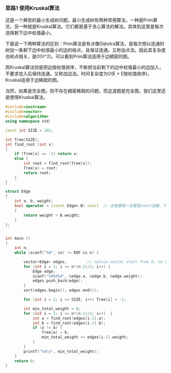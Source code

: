 ### 思路1 使用Kruskal算法

这是一个典型的最小生成树问题。最小生成树有两种常用算法，一种是Prim算法，另一种就是Kruskal算法。它们都是基于贪心算法的解法。具体到这里是每次选择剩下边中权值最小。

下面说一下两种算法的区别：Prim算法是有点像Dijkstra算法，是每次想以连通的树加一条剩下边中权值最小的边的结点，且保证连通。又称加点法。因此其复杂度也和点相关，是O(V^2)。可以看到Prim算法适用于边稠密的图。

而Kruskal算法则是把边按权值排序，不断把当前剩下的边中权值最小的边加入，不要求加入后保持连通。又称加边法。时间复杂度为O(E * E按权值排序)。Kruskal适用于边稀疏的图。

当然，如果是完全图，则不存在稠密稀疏的问题。而这道题是完全图，我们这里还是使用Kruskal算法。

```cpp
#include<iostream>
#include<vector>
#include<algorithm>
using namespace std;

const int SIZE = 101;

int Tree[SIZE];
int find_root (int x)
{
    if (Tree[x] == -1) return x;
    else {
        int root = find_root(Tree[x]);
        Tree[x] = root;
        return root;
    }
}

struct Edge
{
    int a, b, weight;
    bool operator < (const Edge& B) const  // 这里重载一定要是const函数，不然sort时报错
    {
        return weight < B.weight;
    }
};


int main ()
{
    int n;
    while (scanf("%d", &n) != EOF && n) {

        vector<Edge> edges;         // notice vector start from 0, so use i-1, i base from 1
        for (int i = 1; i <= n*(n-1)/2; i++) {
            Edge edge;
            scanf("%d%d%d", &edge.a, &edge.b, &edge.weight);
            edges.push_back(edge);
        }
        sort(edges.begin(), edges.end());

        for (int i = 1; i <= SIZE; i++) Tree[i] = -1;

        int min_total_weight = 0;
        for (int i = 1; i <= n*(n-1)/2; i++)  {
            int a = find_root(edges[i-1].a);
            int b = find_root(edges[i-1].b);
            if (a != b) {
                Tree[a] = b;
                min_total_weight += edges[i-1].weight;
            }
        }
        printf("%d\n", min_total_weight);
    }
    return 0;
}
```